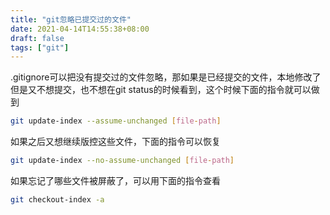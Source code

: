 ```yaml
---
title: "git忽略已提交过的文件"
date: 2021-04-14T14:55:38+08:00
draft: false
tags: ["git"]
---
```


.gitignore可以把没有提交过的文件忽略，那如果是已经提交的文件，本地修改了但是又不想提交，也不想在git status的时候看到，这个时候下面的指令就可以做到

```bash
git update-index --assume-unchanged [file-path]
```

如果之后又想继续版控这些文件，下面的指令可以恢复

```bash
git update-index --no-assume-unchanged [file-path]
```

如果忘记了哪些文件被屏蔽了，可以用下面的指令查看

```bash
git checkout-index -a
```
